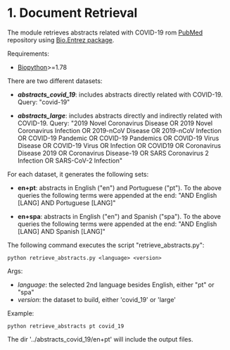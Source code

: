 # 1. Document Retrieval

The module retrieves abstracts related with COVID-19 rom [PubMed](https://pubmed.ncbi.nlm.nih.gov/) repository using [Bio.Entrez package](https://biopython.org/docs/1.75/api/Bio.Entrez.html). 

Requirements:
- [Biopython](https://biopython.org/)>=1.78

There are two different datasets:
    
- ***abstracts_covid_19***: includes abstracts directly related with COVID-19. Query: "covid-19"
    
- ***abstracts_large***: includes abstracts directly and indirectly related with COVID-19. Query: "2019 Novel Coronavirus Disease OR 2019 Novel Coronavirus Infection OR 2019-nCoV Disease OR 2019-nCoV Infection OR COVID-19 Pandemic OR COVID-19 Pandemics OR COVID-19 Virus Disease OR COVID-19 Virus OR Infection OR COVID19 OR Coronavirus Disease 2019 OR Coronavirus Disease-19 OR SARS Coronavirus 2 Infection OR SARS-CoV-2 Infection"

For each dataset, it generates the following sets:
- **en+pt**: abstracts in English ("en") and Portuguese ("pt"). To the above queries the following terms were appended at the end: "AND English [LANG] AND Portuguese [LANG]"

- **en+spa**: abstracts in English ("en") and Spanish ("spa"). To the above queries the following terms were appended at the end: "AND English [LANG] AND Spanish [LANG]"

The following command executes the script "retrieve_abstracts.py":

```
python retrieve_abstracts.py <language> <version>
```

Args:
- *language*: the selected 2nd language besides English, either "pt" or "spa"
- *version*: the dataset to build, either 'covid_19' or 'large'

Example:

```
python retrieve_abstracts pt covid_19
```

The dir '../abstracts_covid_19/en+pt' will include the output files. 
